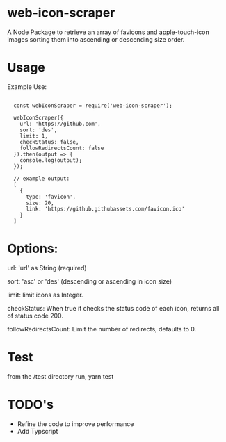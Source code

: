 # web-icon-scraper
A Node Package to retrieve an array of favicons and apple-touch-icon images sorting them into ascending or descending size order.

# Usage

Example Use:

````

  const webIconScraper = require('web-icon-scraper');

  webIconScraper({
    url: 'https://github.com',
    sort: 'des',
    limit: 1,
    checkStatus: false,
    followRedirectsCount: false
  }).then(output => {
    console.log(output);
  });

  // example output:
  [
    {
      type: 'favicon',
      size: 20,
      link: 'https://github.githubassets.com/favicon.ico'
    }
  ]
````

# Options:
url: 'url' as String (required)

sort: 'asc' or 'des' (descending or ascending in icon size)

limit: limit icons as Integer.

checkStatus: When true it checks the status code of each icon, returns all of status code 200. 

followRedirectsCount: Limit the number of redirects, defaults to 0.

# Test
from the /test directory run, yarn test

# TODO's
- Refine the code to improve performance
- Add Typscript




